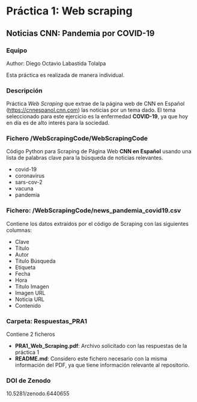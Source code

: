 
# Práctica 1: Web scraping

## Noticias CNN: Pandemia por COVID-19

### Equipo

Author: Diego Octavio Labastida Tolalpa

Esta práctica es realizada de manera individual.

### Descripción

Práctica _Web Scraping_ que extrae de la página web de CNN en Español (https://cnnespanol.cnn.com) las noticias por un tema dado.
El tema seleccionado para este ejercicio es la enfermedad **COVID-19**, ya que hoy en día es de alto interés para la sociedad.

### Fichero /WebScrapingCode/WebScrapingCode

Código Python para Scraping de Página Web **CNN en Español** usando una lista de palabras clave para la búsqueda de noticias relevantes.
- covid-19
- coronavirus
- sars-cov-2
- vacuna
- pandemia

### Fichero: /WebScrapingCode/news_pandemia_covid19.csv

Contiene los datos extraídos por el código de Scraping con las siguientes columnas: 

- Clave
- Título
- Autor
- Titulo Búsqueda
- Etiqueta
- Fecha
- Hora
- Titulo Imagen
- Imagen URL
- Noticia URL
- Contenido

### Carpeta: Respuestas_PRA1
Contiene 2 ficheros 

- **PRA1_Web_Scraping.pdf**: Archivo solicitado con las respuestas de la práctica 1 
- **README.md**: Considero este fichero necesario con la misma información del PDF, ya que tiene información relevante al repositorio. 

### DOI de Zenodo

10.5281/zenodo.6440655